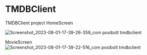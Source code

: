 # TMDBClient
TMDBClient project
HomeScreen

![Screenshot_2023-08-01-17-39-26-359_com posibolt tmdbclient](https://github.com/Arjun-00/TMDBClient/assets/76726126/7491dbcb-7765-4eb5-9300-97f7c2c12fb2)


MovieScreen
![Screenshot_2023-08-01-17-39-22-516_com posibolt tmdbclient](https://github.com/Arjun-00/TMDBClient/assets/76726126/8701afec-1254-4b33-9c22-ea9f27d7c59e)

